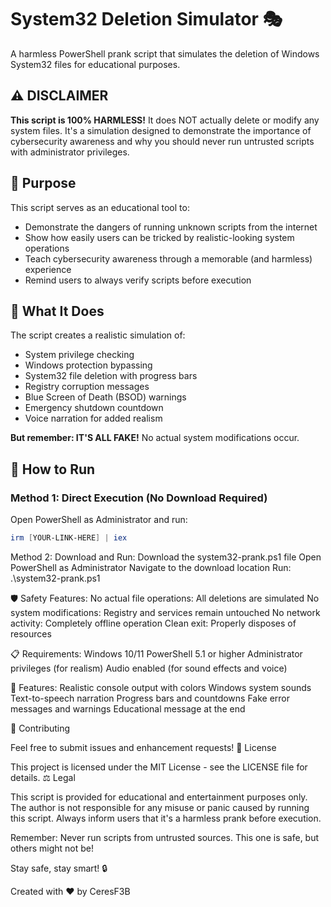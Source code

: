 # System32 Deletion Simulator 🎭

A harmless PowerShell prank script that simulates the deletion of Windows System32 files for educational purposes.

## ⚠️ DISCLAIMER

**This script is 100% HARMLESS!** It does NOT actually delete or modify any system files. It's a simulation designed to demonstrate the importance of cybersecurity awareness and why you should never run untrusted scripts with administrator privileges.

## 🎯 Purpose

This script serves as an educational tool to:
- Demonstrate the dangers of running unknown scripts from the internet
- Show how easily users can be tricked by realistic-looking system operations
- Teach cybersecurity awareness through a memorable (and harmless) experience
- Remind users to always verify scripts before execution

## 🎪 What It Does

The script creates a realistic simulation of:
- System privilege checking
- Windows protection bypassing
- System32 file deletion with progress bars
- Registry corruption messages
- Blue Screen of Death (BSOD) warnings
- Emergency shutdown countdown
- Voice narration for added realism

**But remember: IT'S ALL FAKE!** No actual system modifications occur.

## 🚀 How to Run

### Method 1: Direct Execution (No Download Required)

Open PowerShell as Administrator and run:

```powershell
irm [YOUR-LINK-HERE] | iex
```

Method 2: Download and Run:
    Download the system32-prank.ps1 file
    Open PowerShell as Administrator
    Navigate to the download location
    Run: .\system32-prank.ps1

🛡️ Safety Features:
    No actual file operations: All deletions are simulated
    No system modifications: Registry and services remain untouched
    No network activity: Completely offline operation
    Clean exit: Properly disposes of resources
    
📋 Requirements:
    Windows 10/11
    PowerShell 5.1 or higher
    Administrator privileges (for realism)
    Audio enabled (for sound effects and voice)

🎨 Features:
    Realistic console output with colors
    Windows system sounds
    Text-to-speech narration
    Progress bars and countdowns
    Fake error messages and warnings
    Educational message at the end

🤝 Contributing

Feel free to submit issues and enhancement requests!
📜 License

This project is licensed under the MIT License - see the LICENSE file for details.
⚖️ Legal

This script is provided for educational and entertainment purposes only. The author is not responsible for any misuse or panic caused by running this script. Always inform users that it's a harmless prank before execution.

Remember: Never run scripts from untrusted sources. This one is safe, but others might not be!

Stay safe, stay smart! 🔒

Created with ❤️ by CeresF3B
